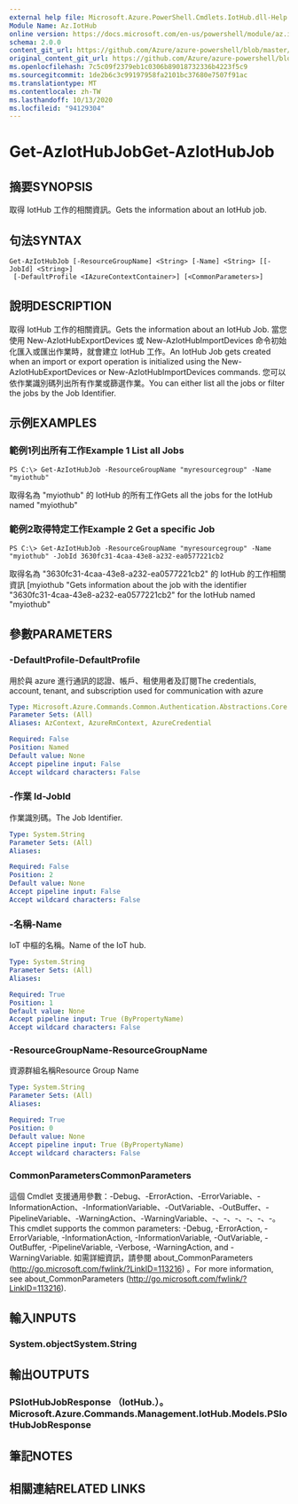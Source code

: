 ```yaml
---
external help file: Microsoft.Azure.PowerShell.Cmdlets.IotHub.dll-Help.xml
Module Name: Az.IotHub
online version: https://docs.microsoft.com/en-us/powershell/module/az.iothub/get-aziothubjob
schema: 2.0.0
content_git_url: https://github.com/Azure/azure-powershell/blob/master/src/IotHub/IotHub/help/Get-AzIotHubJob.md
original_content_git_url: https://github.com/Azure/azure-powershell/blob/master/src/IotHub/IotHub/help/Get-AzIotHubJob.md
ms.openlocfilehash: 7c5c09f2379eb1c0306b89018732336b4223f5c9
ms.sourcegitcommit: 1de2b6c3c99197958fa2101bc37680e7507f91ac
ms.translationtype: MT
ms.contentlocale: zh-TW
ms.lasthandoff: 10/13/2020
ms.locfileid: "94129304"
---
```

# <span data-ttu-id="ddbbc-101">Get-AzIotHubJob</span><span class="sxs-lookup"><span data-stu-id="ddbbc-101">Get-AzIotHubJob</span></span>

## <span data-ttu-id="ddbbc-102">摘要</span><span class="sxs-lookup"><span data-stu-id="ddbbc-102">SYNOPSIS</span></span>
<span data-ttu-id="ddbbc-103">取得 IotHub 工作的相關資訊。</span><span class="sxs-lookup"><span data-stu-id="ddbbc-103">Gets the information about an IotHub job.</span></span>

## <span data-ttu-id="ddbbc-104">句法</span><span class="sxs-lookup"><span data-stu-id="ddbbc-104">SYNTAX</span></span>

```
Get-AzIotHubJob [-ResourceGroupName] <String> [-Name] <String> [[-JobId] <String>]
 [-DefaultProfile <IAzureContextContainer>] [<CommonParameters>]
```

## <span data-ttu-id="ddbbc-105">說明</span><span class="sxs-lookup"><span data-stu-id="ddbbc-105">DESCRIPTION</span></span>
<span data-ttu-id="ddbbc-106">取得 IotHub 工作的相關資訊。</span><span class="sxs-lookup"><span data-stu-id="ddbbc-106">Gets the information about an IotHub Job.</span></span>
<span data-ttu-id="ddbbc-107">當您使用 New-AzIotHubExportDevices 或 New-AzIotHubImportDevices 命令初始化匯入或匯出作業時，就會建立 IotHub 工作。</span><span class="sxs-lookup"><span data-stu-id="ddbbc-107">An IotHub Job gets created when an import or export operation is initialized using the New-AzIotHubExportDevices or New-AzIotHubImportDevices commands.</span></span>
<span data-ttu-id="ddbbc-108">您可以依作業識別碼列出所有作業或篩選作業。</span><span class="sxs-lookup"><span data-stu-id="ddbbc-108">You can either list all the jobs or filter the jobs by the Job Identifier.</span></span>

## <span data-ttu-id="ddbbc-109">示例</span><span class="sxs-lookup"><span data-stu-id="ddbbc-109">EXAMPLES</span></span>

### <span data-ttu-id="ddbbc-110">範例1列出所有工作</span><span class="sxs-lookup"><span data-stu-id="ddbbc-110">Example 1 List all Jobs</span></span>
```
PS C:\> Get-AzIotHubJob -ResourceGroupName "myresourcegroup" -Name "myiothub"
```

<span data-ttu-id="ddbbc-111">取得名為 "myiothub" 的 IotHub 的所有工作</span><span class="sxs-lookup"><span data-stu-id="ddbbc-111">Gets all the jobs for the IotHub named "myiothub"</span></span>

### <span data-ttu-id="ddbbc-112">範例2取得特定工作</span><span class="sxs-lookup"><span data-stu-id="ddbbc-112">Example 2 Get a specific Job</span></span>
```
PS C:\> Get-AzIotHubJob -ResourceGroupName "myresourcegroup" -Name "myiothub" -JobId 3630fc31-4caa-43e8-a232-ea0577221cb2
```

<span data-ttu-id="ddbbc-113">取得名為 "3630fc31-4caa-43e8-a232-ea0577221cb2" 的 IotHub 的工作相關資訊 [myiothub "</span><span class="sxs-lookup"><span data-stu-id="ddbbc-113">Gets information about the job with the identifier "3630fc31-4caa-43e8-a232-ea0577221cb2" for the IotHub named "myiothub"</span></span>

## <span data-ttu-id="ddbbc-114">參數</span><span class="sxs-lookup"><span data-stu-id="ddbbc-114">PARAMETERS</span></span>

### <span data-ttu-id="ddbbc-115">-DefaultProfile</span><span class="sxs-lookup"><span data-stu-id="ddbbc-115">-DefaultProfile</span></span>
<span data-ttu-id="ddbbc-116">用於與 azure 進行通訊的認證、帳戶、租使用者及訂閱</span><span class="sxs-lookup"><span data-stu-id="ddbbc-116">The credentials, account, tenant, and subscription used for communication with azure</span></span>

```yaml
Type: Microsoft.Azure.Commands.Common.Authentication.Abstractions.Core.IAzureContextContainer
Parameter Sets: (All)
Aliases: AzContext, AzureRmContext, AzureCredential

Required: False
Position: Named
Default value: None
Accept pipeline input: False
Accept wildcard characters: False
```

### <span data-ttu-id="ddbbc-117">-作業 Id</span><span class="sxs-lookup"><span data-stu-id="ddbbc-117">-JobId</span></span>
<span data-ttu-id="ddbbc-118">作業識別碼。</span><span class="sxs-lookup"><span data-stu-id="ddbbc-118">The Job Identifier.</span></span> 

```yaml
Type: System.String
Parameter Sets: (All)
Aliases:

Required: False
Position: 2
Default value: None
Accept pipeline input: False
Accept wildcard characters: False
```

### <span data-ttu-id="ddbbc-119">-名稱</span><span class="sxs-lookup"><span data-stu-id="ddbbc-119">-Name</span></span>
<span data-ttu-id="ddbbc-120">IoT 中樞的名稱。</span><span class="sxs-lookup"><span data-stu-id="ddbbc-120">Name of the IoT hub.</span></span> 

```yaml
Type: System.String
Parameter Sets: (All)
Aliases:

Required: True
Position: 1
Default value: None
Accept pipeline input: True (ByPropertyName)
Accept wildcard characters: False
```

### <span data-ttu-id="ddbbc-121">-ResourceGroupName</span><span class="sxs-lookup"><span data-stu-id="ddbbc-121">-ResourceGroupName</span></span>
<span data-ttu-id="ddbbc-122">資源群組名稱</span><span class="sxs-lookup"><span data-stu-id="ddbbc-122">Resource Group Name</span></span>

```yaml
Type: System.String
Parameter Sets: (All)
Aliases:

Required: True
Position: 0
Default value: None
Accept pipeline input: True (ByPropertyName)
Accept wildcard characters: False
```

### <span data-ttu-id="ddbbc-123">CommonParameters</span><span class="sxs-lookup"><span data-stu-id="ddbbc-123">CommonParameters</span></span>
<span data-ttu-id="ddbbc-124">這個 Cmdlet 支援通用參數：-Debug、-ErrorAction、-ErrorVariable、-InformationAction、-InformationVariable、-OutVariable、-OutBuffer、-PipelineVariable、-WarningAction、-WarningVariable、-、-、-、-、-、-。</span><span class="sxs-lookup"><span data-stu-id="ddbbc-124">This cmdlet supports the common parameters: -Debug, -ErrorAction, -ErrorVariable, -InformationAction, -InformationVariable, -OutVariable, -OutBuffer, -PipelineVariable, -Verbose, -WarningAction, and -WarningVariable.</span></span> <span data-ttu-id="ddbbc-125">如需詳細資訊，請參閱 about_CommonParameters (http://go.microsoft.com/fwlink/?LinkID=113216) 。</span><span class="sxs-lookup"><span data-stu-id="ddbbc-125">For more information, see about_CommonParameters (http://go.microsoft.com/fwlink/?LinkID=113216).</span></span>

## <span data-ttu-id="ddbbc-126">輸入</span><span class="sxs-lookup"><span data-stu-id="ddbbc-126">INPUTS</span></span>

### <span data-ttu-id="ddbbc-127">System.object</span><span class="sxs-lookup"><span data-stu-id="ddbbc-127">System.String</span></span>

## <span data-ttu-id="ddbbc-128">輸出</span><span class="sxs-lookup"><span data-stu-id="ddbbc-128">OUTPUTS</span></span>

### <span data-ttu-id="ddbbc-129">PSIotHubJobResponse （IotHub.）。</span><span class="sxs-lookup"><span data-stu-id="ddbbc-129">Microsoft.Azure.Commands.Management.IotHub.Models.PSIotHubJobResponse</span></span>

## <span data-ttu-id="ddbbc-130">筆記</span><span class="sxs-lookup"><span data-stu-id="ddbbc-130">NOTES</span></span>

## <span data-ttu-id="ddbbc-131">相關連結</span><span class="sxs-lookup"><span data-stu-id="ddbbc-131">RELATED LINKS</span></span>
